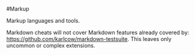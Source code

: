 #Markup

Markup languages and tools.

Markdown cheats will not cover Markdown features already covered by: <https://github.com/karlcow/markdown-testsuite>. This leaves only uncommon or complex extensions.
